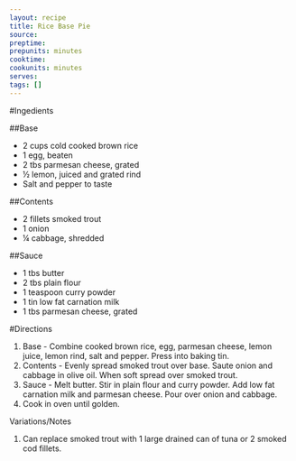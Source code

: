 ```yaml
---
layout: recipe
title: Rice Base Pie 
source: 
preptime: 
prepunits: minutes
cooktime: 
cookunits: minutes
serves: 
tags: []
---
```

#Ingedients

##Base

* 2 cups cold cooked brown rice
* 1 egg, beaten
* 2 tbs parmesan cheese, grated
* &frac12; lemon, juiced and grated rind
* Salt and pepper to taste

##Contents

* 2 fillets smoked trout
* 1 onion
* &frac14; cabbage, shredded

##Sauce

* 1 tbs butter
* 2 tbs plain flour
* 1 teaspoon curry powder
* 1 tin low fat carnation milk
* 1 tbs parmesan cheese, grated

#Directions
1. Base - Combine cooked brown rice, egg, parmesan cheese, lemon juice, lemon rind, salt and pepper. Press into baking tin.
2. Contents - Evenly spread smoked trout over base. Saute onion and cabbage in olive oil. When soft spread over smoked trout. 
3. Sauce - Melt butter. Stir in plain flour and curry powder. Add low fat carnation milk and parmesan cheese. Pour over onion and cabbage.
4. Cook in oven until golden.

Variations/Notes
1. Can replace smoked trout with 1 large drained can of tuna or 2 smoked cod fillets.